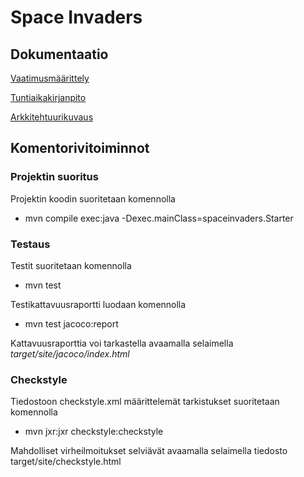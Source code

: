 # Space Invaders

## Dokumentaatio

[Vaatimusmäärittely](https://github.com/ngaphi/ot-harjoitustyo/blob/master/SpaceInvaders/dokumentaatio/vaatimusmaarittely.md)

[Tuntiaikakirjanpito](https://github.com/ngaphi/ot-harjoitustyo/blob/master/SpaceInvaders/dokumentaatio/tuntikirjanpito.md)

[Arkkitehtuurikuvaus](https://github.com/ngaphi/ot-harjoitustyo/blob/master/SpaceInvaders/dokumentaatio/arkkitehtuuri.md)

## Komentorivitoiminnot

### Projektin suoritus
Projektin koodin suoritetaan komennolla 

* mvn compile exec:java -Dexec.mainClass=spaceinvaders.Starter

### Testaus

Testit suoritetaan komennolla

* mvn test

Testikattavuusraportti luodaan komennolla

* mvn test jacoco:report

Kattavuusraporttia voi tarkastella avaamalla selaimella *target/site/jacoco/index.html*

### Checkstyle

Tiedostoon checkstyle.xml määrittelemät tarkistukset suoritetaan komennolla

* mvn jxr:jxr checkstyle:checkstyle

Mahdolliset virheilmoitukset selviävät avaamalla selaimella tiedosto target/site/checkstyle.html

